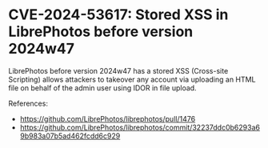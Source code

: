 # CVE-2024-53617: Stored XSS in LibrePhotos before version 2024w47

LibrePhotos before version 2024w47 has a stored XSS (Cross-site Scripting) allows attackers to takeover any account via uploading an HTML file on behalf of the admin user using IDOR in file upload.

References:
- https://github.com/LibrePhotos/librephotos/pull/1476
- https://github.com/LibrePhotos/librephotos/commit/32237ddc0b6293a69b983a07b5ad462fcdd6c929